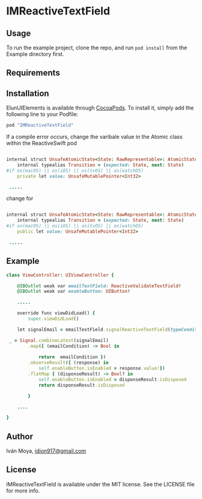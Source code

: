 
# IMReactiveTextField

## Usage

To run the example project, clone the repo, and run `pod install` from the Example directory first.

## Requirements

## Installation

ElunUIElements is available through [CocoaPods](http://cocoapods.org). To install
it, simply add the following line to your Podfile:

```ruby
pod "IMReactiveTextField"

```
If a compile error occurs, change the varibale value in the Atomic class within the ReactiveSwift pod

```ruby

internal struct UnsafeAtomicState<State: RawRepresentable>: AtomicStateProtocol where State.RawValue == Int32 {
    internal typealias Transition = (expected: State, next: State)
#if os(macOS) || os(iOS) || os(tvOS) || os(watchOS)
    private let value: UnsafeMutablePointer<Int32>

 ..... 

```

change for 


```ruby

internal struct UnsafeAtomicState<State: RawRepresentable>: AtomicStateProtocol where State.RawValue == Int32 {
    internal typealias Transition = (expected: State, next: State)
#if os(macOS) || os(iOS) || os(tvOS) || os(watchOS)
    public let value: UnsafeMutablePointer<Int32>

 ..... 

```




## Example

```ruby
class ViewController: UIViewController {

    @IBOutlet weak var emailTextField: ReactiveValidateTextField!
    @IBOutlet weak var enableButton: UIButton!

    .....

    override func viewDidLoad() {
        super.viewDidLoad()

    let signalEmail = emailTextField.signalReactiveTextField(typeCondition: .JLConditionTypeEmail)

 _ = Signal.combineLatest(signalEmail)
        .map({ (emailCondition) -> Bool in
            
            return  emailCondition })
        .observeResult({ (response) in
            self.enableButton.isEnabled = response.value!})
        .flatMap { (disponseResult) -> Bool? in
            self.enableButton.isEnabled = disponseResult.isDisposed
            return disponseResult.isDisposed

        }

	....

}

```


## Author

Iván Moya, idion917@gmail.com

## License

IMReactiveTextField is available under the MIT license. See the LICENSE file for more info.
